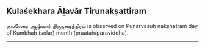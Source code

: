 ## Kulaśekhara Āḽavār Tirunakṣattiram
குலஶேகர ஆழ்வார் திருநக்ஷத்திரம் is observed on Punarvasuḥ nakṣhatram day of Kumbhaḥ (solar) month (praatah/paraviddha).



---
